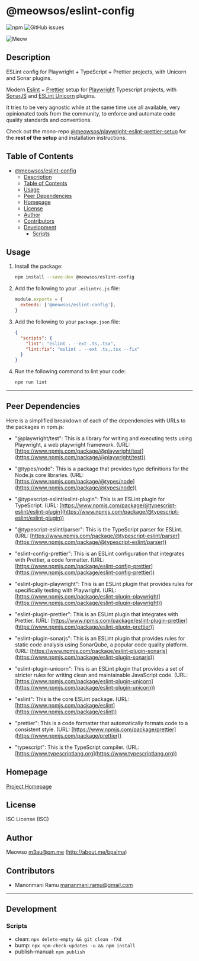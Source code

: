 # @meowsos/eslint-config

![npm](https://img.shields.io/npm/v/@meowsos/eslint-config) ![GitHub issues](https://img.shields.io/github/issues/meowso/playwright-hero)

![Meow](https://bit.ly/fcc-running-cats)

## Description

ESLint config for Playwright + TypeScript + Prettier projects, with Unicorn and Sonar plugins.

Modern [Eslint](https://www.npmjs.com/package/eslint) + [Prettier](https://www.npmjs.com/package/prettier) setup for [Playwright](https://www.npmjs.com/package/playwright) Typescript projects, with [SonarJS](https://www.npmjs.com/package/eslint-plugin-sonarjs) and [ESLint Unicorn](https://www.npmjs.com/package/eslint-plugin-unicorn) plugins.

It tries to be very agnostic while at the same time use all available, very opinionated tools from the community, to enforce and automate code quality standards and conventions.

Check out the mono-repo [@meowsos/playwright-eslint-prettier-setup](https://www.npmjs.com/package/@meowsos/playwright-eslint-prettier-setup) for the **rest of the setup** and installation instructions.

## Table of Contents

- [@meowsos/eslint-config](#meowsoseslint-config)
  - [Description](#description)
  - [Table of Contents](#table-of-contents)
  - [Usage](#usage)
  - [Peer Dependencies](#peer-dependencies)
  - [Homepage](#homepage)
  - [License](#license)
  - [Author](#author)
  - [Contributors](#contributors)
  - [Development](#development)
    - [Scripts](#scripts)

## Usage

1. Install the package:

   ```bash
   npm install --save-dev @meowsos/eslint-config
   ```

2. Add the following to your `.eslintrc.js` file:

   ```js
   module.exports = {
     extends: ['@meowsos/eslint-config'],
   }
   ```

3. Add the following to your `package.json` file:

   ```json
   {
     "scripts": {
       "lint": "eslint . --ext .ts,.tsx",
       "lint:fix": "eslint . --ext .ts,.tsx --fix"
     }
   }
   ```

4. Run the following command to lint your code:

   ```bash
   npm run lint
   ```

---

## Peer Dependencies

Here is a simplified breakdown of each of the dependencies with URLs to the packages in npm.js:

- "@playwright/test": This is a library for writing and executing tests using Playwright, a web playwright framework. (URL: [https://www.npmjs.com/package/@playwright/test](https://www.npmjs.com/package/@playwright/test))

- "@types/node": This is a package that provides type definitions for the Node.js core libraries. (URL: [https://www.npmjs.com/package/@types/node](https://www.npmjs.com/package/@types/node))

- "@typescript-eslint/eslint-plugin": This is an ESLint plugin for TypeScript. (URL: [https://www.npmjs.com/package/@typescript-eslint/eslint-plugin](https://www.npmjs.com/package/@typescript-eslint/eslint-plugin))

- "@typescript-eslint/parser": This is the TypeScript parser for ESLint. (URL: [https://www.npmjs.com/package/@typescript-eslint/parser](https://www.npmjs.com/package/@typescript-eslint/parser))

- "eslint-config-prettier": This is an ESLint configuration that integrates with Prettier, a code formatter. (URL: [https://www.npmjs.com/package/eslint-config-prettier](https://www.npmjs.com/package/eslint-config-prettier))

- "eslint-plugin-playwright": This is an ESLint plugin that provides rules for specifically testing with Playwright. (URL: [https://www.npmjs.com/package/eslint-plugin-playwright](https://www.npmjs.com/package/eslint-plugin-playwright))

- "eslint-plugin-prettier": This is an ESLint plugin that integrates with Prettier. (URL: [https://www.npmjs.com/package/eslint-plugin-prettier](https://www.npmjs.com/package/eslint-plugin-prettier))

- "eslint-plugin-sonarjs": This is an ESLint plugin that provides rules for static code analysis using SonarQube, a popular code quality platform. (URL: [https://www.npmjs.com/package/eslint-plugin-sonarjs](https://www.npmjs.com/package/eslint-plugin-sonarjs))

- "eslint-plugin-unicorn": This is an ESLint plugin that provides a set of stricter rules for writing clean and maintainable JavaScript code. (URL: [https://www.npmjs.com/package/eslint-plugin-unicorn](https://www.npmjs.com/package/eslint-plugin-unicorn))

- "eslint": This is the core ESLint package. (URL: [https://www.npmjs.com/package/eslint](https://www.npmjs.com/package/eslint))

- "prettier": This is a code formatter that automatically formats code to a consistent style. (URL: [https://www.npmjs.com/package/prettier](https://www.npmjs.com/package/prettier))

- "typescript": This is the TypeScript compiler. (URL: [https://www.typescriptlang.org](https://www.typescriptlang.org))

## Homepage

[Project Homepage](https://github.com/meowso/playwright-hero#readme)

## License

ISC License (ISC)

## Author

Meowso <m3au@pm.me> (<http://about.me/bpalma>)

## Contributors

- Manonmani Ramu <mananmani.ramu@gmail.com>

---

## Development

### Scripts

- clean: `npx delete-empty && git clean -fXd`
- bump: `npx npm-check-updates -u && npm install`
- publish-manual: `npm publish`
